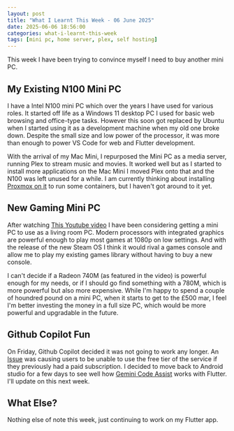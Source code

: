 ```yaml
---
layout: post
title: "What I Learnt This Week - 06 June 2025"
date: 2025-06-06 18:56:00
categories: what-i-learnt-this-week
tags: [mini pc, home server, plex, self hosting]
---
```


This week I have been trying to convince myself I need to buy another mini PC.

<!--more-->

## My Existing N100 Mini PC

I have a Intel N100 mini PC which over the years I have used for various roles.  It started off life as a Windows 11 desktop PC I used for basic web browsing and office-type tasks.  However this soon got replaced by Ubuntu when I started using it as a development machine when my old one broke down.  Despite the small size and low power of the processor, it was more than enough to power VS Code for web and Flutter development.

With the arrival of my Mac Mini, I repurposed the Mini PC as a media server, running Plex to stream music and movies.  It worked well but as I started to install more applications on the Mac Mini I moved Plex onto that and the N100 was left unused for a while.  I am currently thinking about installing [Proxmox on it](https://blog.patshead.com/2024/02/my-first-week-with-proxmox-on-my-celeron-n100-homelab-server.html) to run some containers, but I haven't got around to it yet.

## New Gaming Mini PC

After watching [This Youtube video](https://www.youtube.com/watch?v=Rr4rZzBhRAw) I have been considering getting a mini PC to use as a living room PC.  Modern processors with integrated graphics are powerful enough to play most games at 1080p on low settings.  And with the release of the new Steam OS I think it would rival a games console and allow me to play my existing games library without having to buy a new console.

I can't decide if a Radeon 740M (as featured in the video) is powerful enough for my needs, or if I should go find something with a 780M, which is more powerful but also more expensive.  While I'm happy to spend a couple of houndred pound on a mini PC, when it starts to get to the £500 mar, I feel I'm better investing the money in a full size PC, which would be more powerful and upgradable in the future.

## Github Copilot Fun

On Friday, Github Copilot decided it was not going to work any longer.  An [Issue](https://www.githubstatus.com/incidents/wqrqgd9gyvz5) was causing users to be unable to use the free tier of the service if they previously had a paid subscription.  I decided to move back to Android studio for a few days to see well how [Gemini Code Assist](https://codeassist.google/) works with Flutter.  I'll update on this next week.

## What Else?

Nothing else of note this week, just continuing to work on my Flutter app.